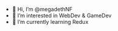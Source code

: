 - 👋 Hi, I’m @megadethNF
- 👀 I’m interested in WebDev & GameDev
- 🌱 I’m currently learning Redux


<!---
megadethNF/megadethNF is a ✨ special ✨ repository because its `README.md` (this file) appears on your GitHub profile.
You can click the Preview link to take a look at your changes.
--->

